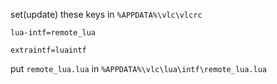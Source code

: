 
set(update) these keys in `%APPDATA%\vlc\vlcrc`

```
lua-intf=remote_lua

extraintf=luaintf
```

put `remote_lua.lua` in `%APPDATA%\vlc\lua\intf\remote_lua.lua`